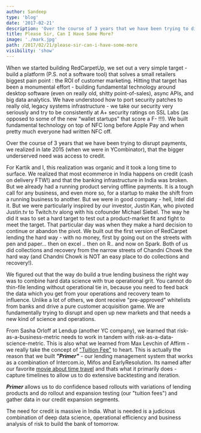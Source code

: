 ```yaml
---
author: Sandeep
type: 'blog'
date: '2017-02-21'
description: 'Over the course of 3 years that we have been trying to disrupt payments, we realized in late 2015 (when we were in YCombinator), that the bigger underserved need was access to credit.'
title: Please Sir, Can I Have Some More?
image: './mark.jpg'
path: /2017/02/21/please-sir-can-i-have-some-more
visibility: 'show'
---
```


When we started building RedCarpetUp, we set out a very simple target - build a platform (P.S. not a software tool) that solves a small retailers biggest pain point : the ROI of customer marketing. Hitting that target has been a monumental effort - building fundamental technology around desktop software (even on really old, shitty point-of-sales), async APIs, and big data analytics. We have understood how to port security patches to really old, legacy systems infrastructure - we take our security very seriously and try to be consistently at A+ security ratings on SSL Labs (as opposed to some of the new “wallet startups” that score a F- !!!).
We built  fundamental technology on top of NFC long before Apple Pay and when pretty much everyone had written NFC off.

Over the course of 3 years that we have been trying to disrupt payments, we realized in late 2015 (when we were in YCombinator), that the bigger underserved need was access to credit.

For Kartik and I, this realization was organic and it took a long time to surface. We realized that most ecommerce in India happens on credit (cash on delivery FTW!) and that the banking infrastructure in India was broken. But we already had a running product serving offline payments.
It is a tough call for any business, and even more so, for a startup to make the shift from a running business to another. But we were in good company - hell, Intel did it. But we were particularly inspired by our investor, Justin Kan, who pivoted Justin.tv to Twitch.tv along with his cofounder Michael Siebel.
The way he did it was to set a hard target to test out a product-market fit and fight to meet the target. That particular day was when they make a hard decision to continue or abandon the pivot.
We built out the first version of RedCarpet lending the hard way - with no money, first by going out on the streets with pen and paper... then on excel .. then on R.. and now on Spark. Both of us did collections and recovery from the narrow streets of Chandni Chowk the hard way (and Chandni Chowk is NOT an easy place to do collections and recovery!).

We figured out that the way do build a true lending business the right way was to combine hard data science with true operational grit. You cannot do thin-file lending without operational tie in, because you need to feed back the data which you get from your operations and recovery team to influence. Unlike a lot of others, we dont receive "pre-approved" whitelists from banks and drive a pure customer acquisition game. We are fundamentally trying to disrupt and open up new markets and that needs a new kind of science and operations.

From Sasha Orloff at Lendup (another YC company), we learned that risk-as-a-business-metric needs to work in tandem with risk-as-a-data-science-metric. This is also what we learned from Max Levchin of Affirm - we really take the concept of ["Tuition Fee"](https://blog.mixpanel.com/2016/05/11/max-levchin-rethinks-consumer-finance/) to heart. This is actually the reason that we built **_"Primer"_** - our lending management system that works as a combination of Intercom.io, Mifos and EarlyResolution. Its named after our favorite [movie about time travel](<https://en.wikipedia.org/wiki/Primer_(film)>) and thats what it primarily does - capture timelines to allow us to do extensive backtesting and iteration.

**_Primer_** allows us to do confidence based rollouts with variations of lending products and do rollout and expansion testing (our "tuition fees") and gather data in our credit expansion segments.

The need for credit is massive in India. What is needed is a judicious combination of deep data science, operational efficiency and business analysis of risk to build the bank of tomorrow.
